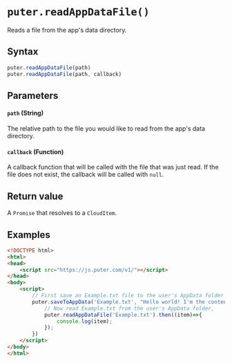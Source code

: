# `puter.readAppDataFile()`
Reads a file from the app's data directory.

## Syntax
```js
puter.readAppDataFile(path)
puter.readAppDataFile(path, callback)
```

## Parameters
#### `path` (String)
The relative path to the file you would like to read from the app's data directory.

#### `callback` (Function)
A callback function that will be called with the file that was just read. If the file does not exist, the callback will be called with `null`.

## Return value 
A `Promise` that resolves to a <code>CloudItem</code>. 

## Examples

```html
<!DOCTYPE html>
<html>
<head>
    <script src="https://js.puter.com/v1/"></script>
</head>
<body>
    <script>
        // First save an Example.txt file to the user's AppData folder
        puter.saveToAppData('Example.txt', "Hello world! I'm the content of this file.").then(()=>{
            // Now read Example.txt from the user's AppData folder, 
            puter.readAppDataFile('Example.txt').then((item)=>{
                console.log(item);
            });
        })
    </script>
</body>
</html>
```
